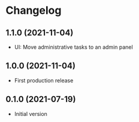 # Changelog

## 1.1.0 (2021-11-04)

* UI: Move administrative tasks to an admin panel

## 1.0.0 (2021-11-04)

* First production release

## 0.1.0 (2021-07-19)

* Initial version
